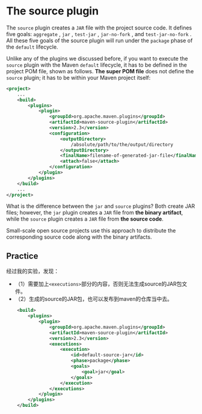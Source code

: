 # The source plugin

The `source` plugin creates a `JAR` file with the project source code. It defines five goals: `aggregate` , `jar` , `test-jar` , `jar-no-fork` , and `test-jar-no-fork` . All these five goals of the source plugin will run under the `package` phase of the `default` lifecycle.

Unlike any of the plugins we discussed before, if you want to execute the `source` plugin with the Maven `default` lifecycle, it has to be defined in the project POM file, shown as follows. **The super POM file** does not define the `source` plugin; it has to be within your Maven project itself:

```xml
<project>
    ...
    <build>
        <plugins>
            <plugin>
                <groupId>org.apache.maven.plugins</groupId>
                <artifactId>maven-source-plugin</artifactId>
                <version>2.3</version>
                <configuration>
                    <outputDirectory>
                        /absolute/path/to/the/output/directory
                    </outputDirectory>
                    <finalName>filename-of-generated-jar-file</finalName>
                    <attach>false</attach>
                </configuration>
            </plugin>
        </plugins>
    </build>
    ...
</project>
```

What is the difference between the `jar` and `source` plugins? Both create JAR files; however, the `jar` plugin creates a `JAR` file from **the binary artifact**, while the `source` plugin creates a `JAR` file from **the source code**. 

Small-scale open source projects use this approach to distribute the corresponding source code along with the binary artifacts.

## Practice

经过我的实验，发现：
- （1）需要加上`<executions>`部分的内容，否则无法生成source的JAR包文件。
- （2）生成的source的JAR包，也可以发布到maven的仓库当中去。

```xml
    <build>
        <plugins>
            <plugin>
                <groupId>org.apache.maven.plugins</groupId>
                <artifactId>maven-source-plugin</artifactId>
                <version>2.3</version>
                <executions>
                    <execution>
                        <id>default-source-jar</id>
                        <phase>package</phase>
                        <goals>
                            <goal>jar</goal>
                        </goals>
                    </execution>
                </executions>
            </plugin>
        </plugins>
    </build>
```
